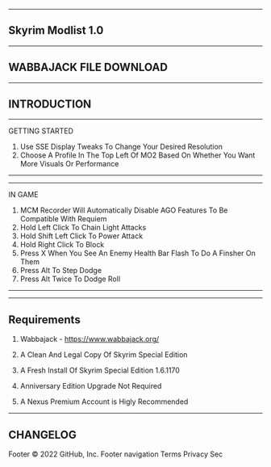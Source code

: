 ------------------------
Skyrim Modlist 1.0
------------------------
------------------------
 WABBAJACK FILE DOWNLOAD
------------------------


------------
INTRODUCTION
------------
---------------
GETTING STARTED
1. Use SSE Display Tweaks To Change Your Desired Resolution
2. Choose A Profile In The Top Left Of MO2 Based On Whether You Want More Visuals Or Performance
---------------
-------
IN GAME
1. MCM Recorder Will Automatically Disable AGO Features To Be Compatible With Requiem
2. Hold Left Click To Chain Light Attacks
3. Hold Shift Left Click To Power Attack
4. Hold Right Click To Block
5. Press X When You See An Enemy Health Bar Flash To Do A Finsher On Them
6. Press Alt To Step Dodge
7. Press Alt Twice To Dodge Roll
-------
------------
Requirements
------------
1. Wabbajack - https://www.wabbajack.org/

2. A Clean And Legal Copy Of Skyrim Special Edition

3. A Fresh Install Of Skyrim Special Edition 1.6.1170

4. Anniversary Edition Upgrade Not Required

4. A Nexus Premium Account is Higly Recommended

---------
CHANGELOG
---------
Footer
© 2022 GitHub, Inc.
Footer navigation
Terms
Privacy
Sec
